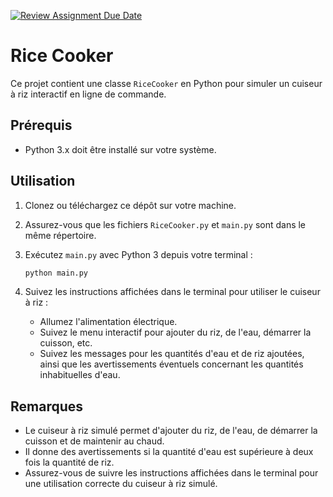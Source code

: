 [![Review Assignment Due Date](https://classroom.github.com/assets/deadline-readme-button-24ddc0f5d75046c5622901739e7c5dd533143b0c8e959d652212380cedb1ea36.svg)](https://classroom.github.com/a/PHq8Kfj_)

# Rice Cooker

Ce projet contient une classe `RiceCooker` en Python pour simuler un cuiseur à riz interactif en ligne de commande.

## Prérequis

- Python 3.x doit être installé sur votre système.

## Utilisation

1. Clonez ou téléchargez ce dépôt sur votre machine.
2. Assurez-vous que les fichiers `RiceCooker.py` et `main.py` sont dans le même répertoire.
3. Exécutez `main.py` avec Python 3 depuis votre terminal :

    ```bash
    python main.py
    ```

4. Suivez les instructions affichées dans le terminal pour utiliser le cuiseur à riz :
   - Allumez l'alimentation électrique.
   - Suivez le menu interactif pour ajouter du riz, de l'eau, démarrer la cuisson, etc.
   - Suivez les messages pour les quantités d'eau et de riz ajoutées, ainsi que les avertissements éventuels concernant les quantités inhabituelles d'eau.

## Remarques

- Le cuiseur à riz simulé permet d'ajouter du riz, de l'eau, de démarrer la cuisson et de maintenir au chaud.
- Il donne des avertissements si la quantité d'eau est supérieure à deux fois la quantité de riz.
- Assurez-vous de suivre les instructions affichées dans le terminal pour une utilisation correcte du cuiseur à riz simulé.